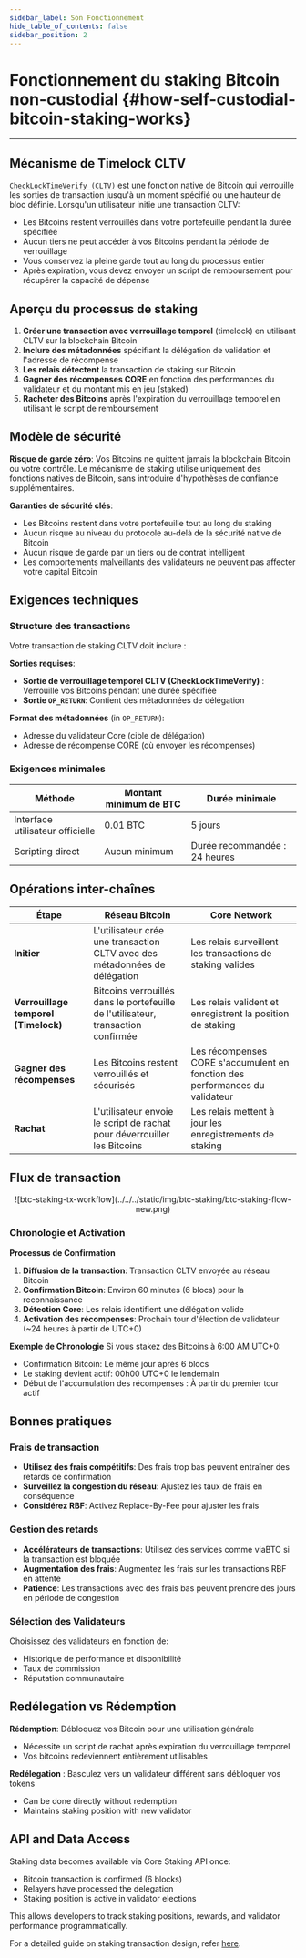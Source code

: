 ```yaml
---
sidebar_label: Son Fonctionnement
hide_table_of_contents: false
sidebar_position: 2
---
```


# Fonctionnement du staking Bitcoin non-custodial {#how-self-custodial-bitcoin-staking-works}

---

## Mécanisme de Timelock CLTV

[`CheckLockTimeVerify (CLTV)`](https://en.bitcoin.it/wiki/Timelock#CheckLockTimeVerify) est une fonction native de Bitcoin qui verrouille les sorties de transaction jusqu'à un moment spécifié ou une hauteur de bloc définie. Lorsqu'un utilisateur initie une transaction CLTV:

- Les Bitcoins restent verrouillés dans votre portefeuille pendant la durée spécifiée
- Aucun tiers ne peut accéder à vos Bitcoins pendant la période de verrouillage
- Vous conservez la pleine garde tout au long du processus entier
- Après expiration, vous devez envoyer un script de remboursement pour récupérer la capacité de dépense

## Aperçu du processus de staking

1. **Créer une transaction avec verrouillage temporel** (timelock) en utilisant CLTV sur la blockchain Bitcoin
2. **Inclure des métadonnées** spécifiant la délégation de validation et l'adresse de récompense
3. **Les relais détectent** la transaction de staking sur Bitcoin
4. **Gagner des récompenses CORE** en fonction des performances du validateur et du montant mis en jeu (staked)
5. **Racheter des Bitcoins** après l'expiration du verrouillage temporel en utilisant le script de remboursement

## Modèle de sécurité

**Risque de garde zéro**: Vos Bitcoins ne quittent jamais la blockchain Bitcoin ou votre contrôle. Le mécanisme de staking utilise uniquement des fonctions natives de Bitcoin, sans introduire d'hypothèses de confiance supplémentaires.

**Garanties de sécurité clés**:

- Les Bitcoins restent dans votre portefeuille tout au long du staking
- Aucun risque au niveau du protocole au-delà de la sécurité native de Bitcoin
- Aucun risque de garde par un tiers ou de contrat intelligent
- Les comportements malveillants des validateurs ne peuvent pas affecter votre capital Bitcoin

## Exigences techniques

### Structure des transactions

Votre transaction de staking CLTV doit inclure :

**Sorties requises**:

- **Sortie de verrouillage temporel CLTV (CheckLockTimeVerify)** : Verrouille vos Bitcoins pendant une durée spécifiée
- **Sortie `OP_RETURN`**: Contient des métadonnées de délégation

**Format des métadonnées** (in `OP_RETURN`):

- Adresse du validateur Core (cible de délégation)
- Adresse de récompense CORE (où envoyer les récompenses)

### Exigences minimales

| **Méthode**                      | **Montant minimum de BTC** | **Durée minimale**                            |
| -------------------------------- | -------------------------- | --------------------------------------------- |
| Interface utilisateur officielle | 0.01 BTC   | 5 jours                                       |
| Scripting direct                 | Aucun minimum              | Durée recommandée : 24 heures |

## Opérations inter-chaînes

| Étape                                                   | Réseau Bitcoin                                                                    | Core Network                                                                 |
| ------------------------------------------------------- | --------------------------------------------------------------------------------- | ---------------------------------------------------------------------------- |
| **Initier**                                             | L'utilisateur crée une transaction CLTV avec des métadonnées de délégation        | Les relais surveillent les transactions de staking valides                   |
| **Verrouillage temporel (Timelock)** | Bitcoins verrouillés dans le portefeuille de l'utilisateur, transaction confirmée | Les relais valident et enregistrent la position de staking                   |
| **Gagner des récompenses**                              | Les Bitcoins restent verrouillés et sécurisés                                     | Les récompenses CORE s'accumulent en fonction des performances du validateur |
| **Rachat**                                              | L'utilisateur envoie le script de rachat pour déverrouiller les Bitcoins          | Les relais mettent à jour les enregistrements de staking                     |

## Flux de transaction

<p align="center">
![btc-staking-tx-workflow](../../../static/img/btc-staking/btc-staking-flow-new.png)
</p>

### Chronologie et Activation

**Processus de Confirmation**

1. **Diffusion de la transaction**: Transaction CLTV envoyée au réseau Bitcoin
2. **Confirmation Bitcoin**: Environ 60 minutes (6 blocs) pour la reconnaissance
3. **Détection Core**: Les relais identifient une délégation valide
4. **Activation des récompenses**: Prochain tour d'élection de validateur (~24 heures à partir de UTC+0)

**Exemple de Chronologie** Si vous stakez des Bitcoins à 6:00 AM UTC+0:

- Confirmation Bitcoin: Le même jour après 6 blocs
- Le staking devient actif: 00h00 UTC+0 le lendemain
- Début de l'accumulation des récompenses : À partir du premier tour actif

## Bonnes pratiques

### Frais de transaction

- **Utilisez des frais compétitifs**: Des frais trop bas peuvent entraîner des retards de confirmation
- **Surveillez la congestion du réseau**: Ajustez les taux de frais en conséquence
- **Considérez RBF**: Activez Replace-By-Fee pour ajuster les frais

### Gestion des retards

- **Accélérateurs de transactions**: Utilisez des services comme viaBTC si la transaction est bloquée
- **Augmentation des frais**: Augmentez les frais sur les transactions RBF en attente
- **Patience**: Les transactions avec des frais bas peuvent prendre des jours en période de congestion

### Sélection des Validateurs

Choisissez des validateurs en fonction de:

- Historique de performance et disponibilité
- Taux de commission
- Réputation communautaire

## Redélegation vs Rédemption

**Rédemption**: Débloquez vos Bitcoin pour une utilisation générale

- Nécessite un script de rachat après expiration du verrouillage temporel
- Vos bitcoins redeviennent entièrement utilisables

**Redélegation** : Basculez vers un validateur différent sans débloquer vos tokens

- Can be done directly without redemption
- Maintains staking position with new validator

## API and Data Access

Staking data becomes available via Core Staking API once:

- Bitcoin transaction is confirmed (6 blocks)
- Relayers have processed the delegation
- Staking position is active in validator elections

This allows developers to track staking positions, rewards, and validator performance programmatically.

For a detailed guide on staking transaction design, refer [here](./design.md).
